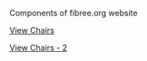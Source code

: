 Components of fibree.org website

[View Chairs](http://website.fibree.org/maps/chairs.html)

[View Chairs - 2](http://website.fibree.org/maps/chairs2.html)

